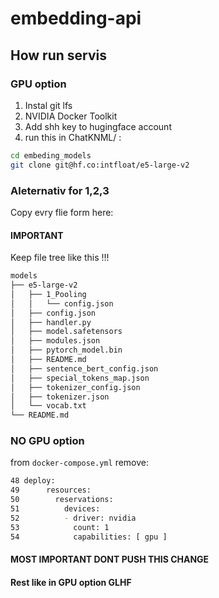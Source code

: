 # embedding-api

## How run servis

### GPU option

1. Instal git lfs
2. NVIDIA Docker Toolkit
3. Add shh key to hugingface  account
4. run this in ChatKNML/ :

```sh
cd embeding_models
git clone git@hf.co:intfloat/e5-large-v2
```

### Aleternativ for 1,2,3

Copy evry flie form here:

#### IMPORTANT

Keep file tree like this !!!

```sh
models
├── e5-large-v2
│   ├── 1_Pooling
│   │   └── config.json
│   ├── config.json
│   ├── handler.py
│   ├── model.safetensors
│   ├── modules.json
│   ├── pytorch_model.bin
│   ├── README.md
│   ├── sentence_bert_config.json
│   ├── special_tokens_map.json
│   ├── tokenizer_config.json
│   ├── tokenizer.json
│   └── vocab.txt
└── README.md
```

### NO GPU option

from `docker-compose.yml` remove:

```sh
48 deploy:
49      resources:
50        reservations:
51          devices:
52          - driver: nvidia
53            count: 1
54            capabilities: [ gpu ]

```

#### MOST IMPORTANT DONT PUSH THIS CHANGE

#### Rest like in GPU option GLHF

